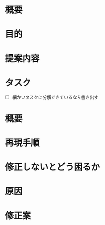 <!-- 要望のテンプレート -->
# 概要 
# 目的
# 提案内容
# タスク
- [ ] 細かいタスクに分解できているなら書き出す

<!-- 不具合のテンプレート -->
# 概要 
# 再現手順
# 修正しないとどう困るか
# 原因
# 修正案
